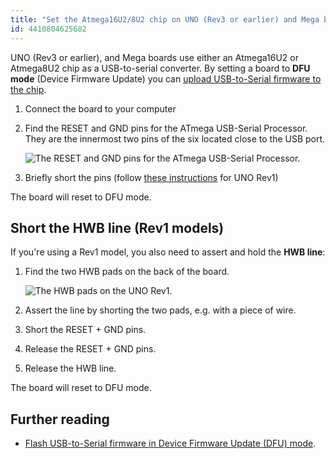 ```yaml
---
title: "Set the Atmega16U2/8U2 chip on UNO (Rev3 or earlier) and Mega boards to DFU mode"
id: 4410804625682
---
```


UNO (Rev3 or earlier), and Mega boards use either an Atmega16U2 or Atmega8U2 chip as a USB-to-serial converter. By setting a board to **DFU mode** (Device Firmware Update) you can [upload USB-to-Serial firmware to the chip](https://support.arduino.cc/hc/en-us/articles/4408887452434-Flash-USB-to-serial-firmware-in-DFU-mode).

1. Connect the board to your computer

2. Find the RESET and GND pins for the ATmega USB-Serial Processor. They are the innermost two pins of the six located close to the USB port.

   ![The RESET and GND pins for the ATmega USB-Serial Processor.](img/UNO-DFU-reset-pins.png)

3. Briefly short the pins (follow [these instructions](#rev1) for UNO Rev1)

The board will reset to DFU mode.

<h2 id="rev1">Short the HWB line (Rev1 models)</h2>

If you're using a Rev1 model, you also need to assert and hold the **HWB line**:

1. Find the two HWB pads on the back of the board.

   ![The HWB pads on the UNO Rev1.](img/UNO-DFU-HWB-line.png)

2. Assert the line by shorting the two pads, e.g. with a piece of wire.

3. Short the RESET + GND pins.

4. Release the RESET + GND pins.

5. Release the HWB line.

The board will reset to DFU mode.

## Further reading

* [Flash USB-to-Serial firmware in Device Firmware Update (DFU) mode](https://support.arduino.cc/hc/en-us/articles/4408887452434-Flash-USB-to-serial-firmware-in-DFU-mode).
